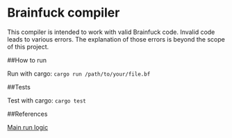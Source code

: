 # Brainfuck compiler
This compiler is intended to work with valid Brainfuck code.
Invalid code leads to various errors. The explanation of those errors is beyond
the scope of this project.  

##How to run  

Run with cargo: `cargo run /path/to/your/file.bf`  

##Tests

Test with cargo: `cargo test`  

##References  

[Main run logic](https://www.reddit.com/r/cpp/comments/jp7k0u/brainfuck_compiler_in_crust/)